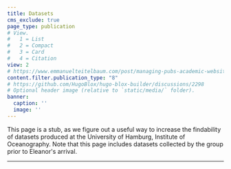 ```yaml
---
title: Datasets
cms_exclude: true
page_type: publication
# View.
#   1 = List
#   2 = Compact
#   3 = Card
#   4 = Citation
view: 2
# https://www.emmanuelteitelbaum.com/post/managing-pubs-academic-website/
content.filter.publication_type: "8"
# https://github.com/HugoBlox/hugo-blox-builder/discussions/2298
# Optional header image (relative to `static/media/` folder).
banner:
  caption: ''
  image: ''
---
```

This page is a stub, as we figure out a useful way to increase the findability of datasets produced at the University of Hamburg, Institute of Oceanography.  Note that this page includes datasets collected by the group prior to Eleanor's arrival.

<hr/>